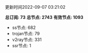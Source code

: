 更新时间2022-09-07 03:21:02

**总订阅: 73**
**总节点: 2743**
**有效节点: 1093**
- ss节点: 682
- trojan节点: 79
- v2ray节点: 331
- ssr节点: 1
